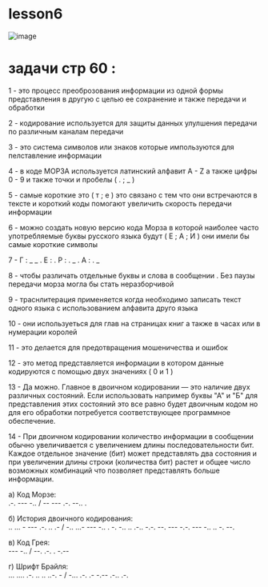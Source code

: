 # lesson6
![image](https://github.com/user-attachments/assets/e4df96d6-c7b9-4b51-8a9e-a65f6b940fa8)
# задачи  стр 60 :
1 - это процесс преоброзования информации из одной формы представления в другую с целью ее сохранение и также передачи и обработки 

2 - кодирование используется для защиты данных улулшения передачи по различным каналам передачи

3 - это система символов или знаков которые импользуются для пелставление информации 

4 - в коде МОРЗА используется латинский алфавит A - Z а также цифры 0 - 9 и также точки и пробелы ( . ; _ )

5 - самые короткие это ( т ; е ) это связано с тем что они встречаются в тексте и короткий коды помогают увеличить скорость передачи информации 

6 - можно создать новую версию кода Морза в которой наиболее часто употребляемые буквы русского языка будут ( Е ; А ; И ) они имели бы самые короткие символы 

7 - 
    Г : _ _ .
    Е : .
    Р : . _ .
    А : . _
    

8 - чтобы различать отдельные буквы и слова в сообщении . Без паузы передачи морза могла бы стать неразборчивой 

9 - траснлитерация применяется когда необходимо записать текст одного языка с использованием алфавита друго языка

10 - они используеться для глав на страницах книг а также в часах или в нумерации королей

11 - это делается для предотвращения мошеничества и ошибок

12 - это метод представляется информации в котором данные кодируются с помощью двух значениях ( 0 и 1 )

13 - Да можно. Главное в двоичном кодировании — это наличие двух различных состояний. Если использовать например буквы "А" и "Б" для представления этих состояний это все равно будет двоичным кодом но для его обработки потребуется соответствующее программное обеспечение.

14 - При двоичном кодировании количество информации в сообщении обычно увеличивается с увеличением длины последовательности бит. Каждое отдельное значение (бит) может представлять два состояния и при увеличении длины строки (количества бит) растет и общее число возможных комбинаций что позволяет представлять больше информации.

а) Код Морзе:  
.-. --- -.. / -- --- .-. --.. .   

б) История двоичного кодирования:  
.. ... - --- .-. .. .- / -.. ...- --- -.. . -. -.. .. .-.. -.-. --. --- -.-. --- -.. .. -. --.   

в) Код Грея:  
--- -.. / --. .-. . -.--

г) Шрифт Брайля:  
... .... .-. .. .. ..-. - / -... .-. .- -.-- .-.. .-. 

